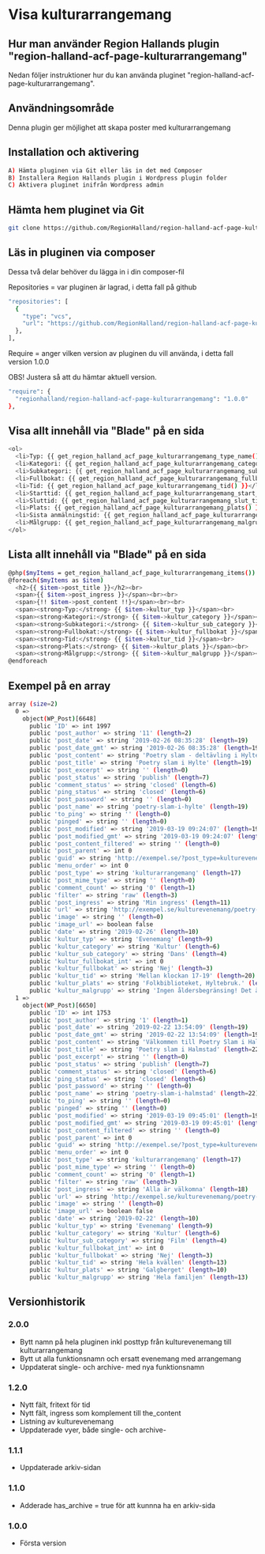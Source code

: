 # Visa kulturarrangemang

## Hur man använder Region Hallands plugin "region-halland-acf-page-kulturarrangemang"

Nedan följer instruktioner hur du kan använda pluginet "region-halland-acf-page-kulturarrangemang".


## Användningsområde

Denna plugin ger möjlighet att skapa poster med kulturarrangemang


## Installation och aktivering

```sh
A) Hämta pluginen via Git eller läs in det med Composer
B) Installera Region Hallands plugin i Wordpress plugin folder
C) Aktivera pluginet inifrån Wordpress admin
```


## Hämta hem pluginet via Git

```sh
git clone https://github.com/RegionHalland/region-halland-acf-page-kulturarrangemang.git
```


## Läs in pluginen via composer

Dessa två delar behöver du lägga in i din composer-fil

Repositories = var pluginen är lagrad, i detta fall på github

```sh
"repositories": [
  {
    "type": "vcs",
    "url": "https://github.com/RegionHalland/region-halland-acf-page-kulturarrangemang.git"
  },
],
```
Require = anger vilken version av pluginen du vill använda, i detta fall version 1.0.0

OBS! Justera så att du hämtar aktuell version.

```sh
"require": {
  "regionhalland/region-halland-acf-page-kulturarrangemang": "1.0.0"
},
```


## Visa allt innehåll via "Blade" på en sida

```sh
<ol>
  <li>Typ: {{ get_region_halland_acf_page_kulturarrangemang_type_name() }}</li>
  <li>Kategori: {{ get_region_halland_acf_page_kulturarrangemang_category_name() }}</li>
  <li>Subkategori: {{ get_region_halland_acf_page_kulturarrangemang_subcategory_name() }}</li>
  <li>Fullbokat: {{ get_region_halland_acf_page_kulturarrangemang_fullbokat() }}</li>
  <li>Tid: {{ get_region_halland_acf_page_kulturarrangemang_tid() }}</li>
  <li>Starttid: {{ get_region_halland_acf_page_kulturarrangemang_start_tid() }}</li>
  <li>Sluttid: {{ get_region_halland_acf_page_kulturarrangemang_slut_tid() }}</li>
  <li>Plats: {{ get_region_halland_acf_page_kulturarrangemang_plats() }}</li>
  <li>Sista anmälningstid: {{ get_region_halland_acf_page_kulturarrangemang_sista_anmalningstid() }}</li>
  <li>Målgrupp: {{ get_region_halland_acf_page_kulturarrangemang_malgrupp() }}</li>
</ol>
```        

## Lista allt innehåll via "Blade" på en sida

```sh
@php($myItems = get_region_halland_acf_page_kulturarrangemang_items())
@foreach($myItems as $item)
  <h2>{{ $item->post_title }}</h2><br>
  <span>{{ $item->post_ingress }}</span><br><br>
  <span>{!! $item->post_content !!}</span><br><br>
  <span><strong>Typ:</strong> {{ $item->kultur_typ }}</span><br>
  <span><strong>Kategori:</strong> {{ $item->kultur_category }}</span><br>
  <span><strong>Subkategori:</strong> {{ $item->kultur_sub_category }}</span><br>
  <span><strong>Fullbokat:</strong> {{ $item->kultur_fullbokat }}</span><br>
  <span><strong>Tid:</strong> {{ $item->kultur_tid }}</span><br>
  <span><strong>Plats:</strong> {{ $item->kultur_plats }}</span><br>
  <span><strong>Målgrupp:</strong> {{ $item->kultur_malgrupp }}</span><br><br>
@endforeach
```        


## Exempel på en array

```sh
array (size=2)
  0 => 
    object(WP_Post)[6648]
      public 'ID' => int 1997
      public 'post_author' => string '11' (length=2)
      public 'post_date' => string '2019-02-26 08:35:28' (length=19)
      public 'post_date_gmt' => string '2019-02-26 08:35:28' (length=19)
      public 'post_content' => string 'Poetry slam - deltävling i Hylte' (length=33)
      public 'post_title' => string 'Poetry slam i Hylte' (length=19)
      public 'post_excerpt' => string '' (length=0)
      public 'post_status' => string 'publish' (length=7)
      public 'comment_status' => string 'closed' (length=6)
      public 'ping_status' => string 'closed' (length=6)
      public 'post_password' => string '' (length=0)
      public 'post_name' => string 'poetry-slam-i-hylte' (length=19)
      public 'to_ping' => string '' (length=0)
      public 'pinged' => string '' (length=0)
      public 'post_modified' => string '2019-03-19 09:24:07' (length=19)
      public 'post_modified_gmt' => string '2019-03-19 09:24:07' (length=19)
      public 'post_content_filtered' => string '' (length=0)
      public 'post_parent' => int 0
      public 'guid' => string 'http://exempel.se/?post_type=kulturevenemang&#038;p=1997' (length=56)
      public 'menu_order' => int 0
      public 'post_type' => string 'kulturarrangemang' (length=17)
      public 'post_mime_type' => string '' (length=0)
      public 'comment_count' => string '0' (length=1)
      public 'filter' => string 'raw' (length=3)
      public 'post_ingress' => string 'Min ingress' (length=11)
      public 'url' => string 'http://exempel.se/kulturevenemang/poetry-slam-i-hylte/' (length=54)
      public 'image' => string '' (length=0)
      public 'image_url' => boolean false
      public 'date' => string '2019-02-26' (length=10)
      public 'kultur_typ' => string 'Evenemang' (length=9)
      public 'kultur_category' => string 'Kultur' (length=6)
      public 'kultur_sub_category' => string 'Dans' (length=4)
      public 'kultur_fullbokat_int' => int 0
      public 'kultur_fullbokat' => string 'Nej' (length=3)
      public 'kultur_tid' => string 'Mellan klockan 17-19' (length=20)
      public 'kultur_plats' => string 'Folkbiblioteket, Hyltebruk.' (length=27)
      public 'kultur_malgrupp' => string 'Ingen åldersbegränsing! Det är fri entré.' (length=45)
  1 => 
    object(WP_Post)[6650]
      public 'ID' => int 1753
      public 'post_author' => string '1' (length=1)
      public 'post_date' => string '2019-02-22 13:54:09' (length=19)
      public 'post_date_gmt' => string '2019-02-22 13:54:09' (length=19)
      public 'post_content' => string 'Välkommen till Poetry Slam i Halmstad' (length=38)
      public 'post_title' => string 'Poetry slam i Halmstad' (length=22)
      public 'post_excerpt' => string '' (length=0)
      public 'post_status' => string 'publish' (length=7)
      public 'comment_status' => string 'closed' (length=6)
      public 'ping_status' => string 'closed' (length=6)
      public 'post_password' => string '' (length=0)
      public 'post_name' => string 'poetry-slam-i-halmstad' (length=22)
      public 'to_ping' => string '' (length=0)
      public 'pinged' => string '' (length=0)
      public 'post_modified' => string '2019-03-19 09:45:01' (length=19)
      public 'post_modified_gmt' => string '2019-03-19 09:45:01' (length=19)
      public 'post_content_filtered' => string '' (length=0)
      public 'post_parent' => int 0
      public 'guid' => string 'http://exempel.se/?post_type=kulturevenemang&#038;p=1753' (length=56)
      public 'menu_order' => int 0
      public 'post_type' => string 'kulturarrangemang' (length=17)
      public 'post_mime_type' => string '' (length=0)
      public 'comment_count' => string '0' (length=1)
      public 'filter' => string 'raw' (length=3)
      public 'post_ingress' => string 'Alla är välkomna' (length=18)
      public 'url' => string 'http://exempel.se/kulturevenemang/poetry-slam-i-halmstad/' (length=57)
      public 'image' => string '' (length=0)
      public 'image_url' => boolean false
      public 'date' => string '2019-02-22' (length=10)
      public 'kultur_typ' => string 'Evenemang' (length=9)
      public 'kultur_category' => string 'Kultur' (length=6)
      public 'kultur_sub_category' => string 'Film' (length=4)
      public 'kultur_fullbokat_int' => int 0
      public 'kultur_fullbokat' => string 'Nej' (length=3)
      public 'kultur_tid' => string 'Hela kvällen' (length=13)
      public 'kultur_plats' => string 'Galgberget' (length=10)
      public 'kultur_malgrupp' => string 'Hela familjen' (length=13)
```        


## Versionhistorik

### 2.0.0
- Bytt namn på hela pluginen inkl posttyp från kulturevenemang till kulturarrangemang
- Bytt ut alla funktionsnamn och ersatt evenemang med arrangemang
- Uppdaterat single- och archive- med nya funktionsnamn

### 1.2.0
- Nytt fält, fritext för tid
- Nytt fält, ingress som komplement till the_content
- Listning av kulturevenemang
- Uppdaterade vyer, både single- och archive-

### 1.1.1
- Uppdaterade arkiv-sidan

### 1.1.0
- Adderade has_archive = true för att kunnna ha en arkiv-sida

### 1.0.0
- Första version